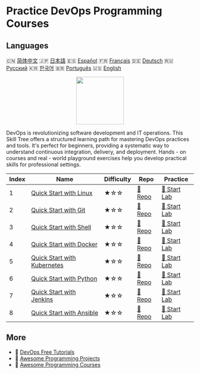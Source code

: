 # Practice DevOps Programming Courses

## Languages

🇨🇳 [简体中文](README_zh.md) 🇯🇵 [日本語](README_ja.md) 🇪🇸 [Español](README_es.md) 🇫🇷 [Français](README_fr.md) 🇩🇪 [Deutsch](README_de.md) 🇷🇺 [Русский](README_ru.md) 🇰🇷 [한국어](README_ko.md) 🇧🇷 [Português](README_pt.md) 🇺🇸 [English](README.md) 

<div align="center">
<img width="128px" src="https://file.labex.io/path/a3Od9y18p0bV.png">
</div>

DevOps is revolutionizing software development and IT operations. This Skill Tree offers a structured learning path for mastering DevOps practices and tools. It's perfect for beginners, providing a systematic way to understand continuous integration, delivery, and deployment. Hands - on courses and real - world playground exercises help you develop practical skills for professional settings.

|   Index | Name                                                                                | Difficulty   | Repo                                                                 | Practice                                                             |
|---------|-------------------------------------------------------------------------------------|--------------|----------------------------------------------------------------------|----------------------------------------------------------------------|
|       1 | [Quick Start with Linux](https://labex.io/courses/quick-start-with-linux)           | ★☆☆          | [🔗 Repo](https://github.com/labex-labs/quick-start-with-linux)      | [🚀 Start Lab](https://labex.io/courses/quick-start-with-linux)      |
|       2 | [Quick Start with Git](https://labex.io/courses/quick-start-with-git)               | ★☆☆          | [🔗 Repo](https://github.com/labex-labs/quick-start-with-git)        | [🚀 Start Lab](https://labex.io/courses/quick-start-with-git)        |
|       3 | [Quick Start with Shell](https://labex.io/courses/quick-start-with-shell)           | ★☆☆          | [🔗 Repo](https://github.com/labex-labs/quick-start-with-shell)      | [🚀 Start Lab](https://labex.io/courses/quick-start-with-shell)      |
|       4 | [Quick Start with Docker](https://labex.io/courses/quick-start-with-docker)         | ★☆☆          | [🔗 Repo](https://github.com/labex-labs/quick-start-with-docker)     | [🚀 Start Lab](https://labex.io/courses/quick-start-with-docker)     |
|       5 | [Quick Start with Kubernetes](https://labex.io/courses/quick-start-with-kubernetes) | ★☆☆          | [🔗 Repo](https://github.com/labex-labs/quick-start-with-kubernetes) | [🚀 Start Lab](https://labex.io/courses/quick-start-with-kubernetes) |
|       6 | [Quick Start with Python](https://labex.io/courses/quick-start-with-python)         | ★☆☆          | [🔗 Repo](https://github.com/labex-labs/quick-start-with-python)     | [🚀 Start Lab](https://labex.io/courses/quick-start-with-python)     |
|       7 | [Quick Start with Jenkins](https://labex.io/courses/quick-start-with-jenkins)       | ★☆☆          | [🔗 Repo](https://github.com/labex-labs/quick-start-with-jenkins)    | [🚀 Start Lab](https://labex.io/courses/quick-start-with-jenkins)    |
|       8 | [Quick Start with Ansible](https://labex.io/courses/quick-start-with-ansible)       | ★☆☆          | [🔗 Repo](https://github.com/labex-labs/quick-start-with-ansible)    | [🚀 Start Lab](https://labex.io/courses/quick-start-with-ansible)    |

## More

- 🔗 [DevOps Free Tutorials](https://github.com/labex-labs/devops-free-tutorials)
- 🔗 [Awesome Programming Projects](https://github.com/labex-labs/awesome-programming-projects)
- 🔗 [Awesome Programming Courses](https://github.com/labex-labs/awesome-programming-courses)

